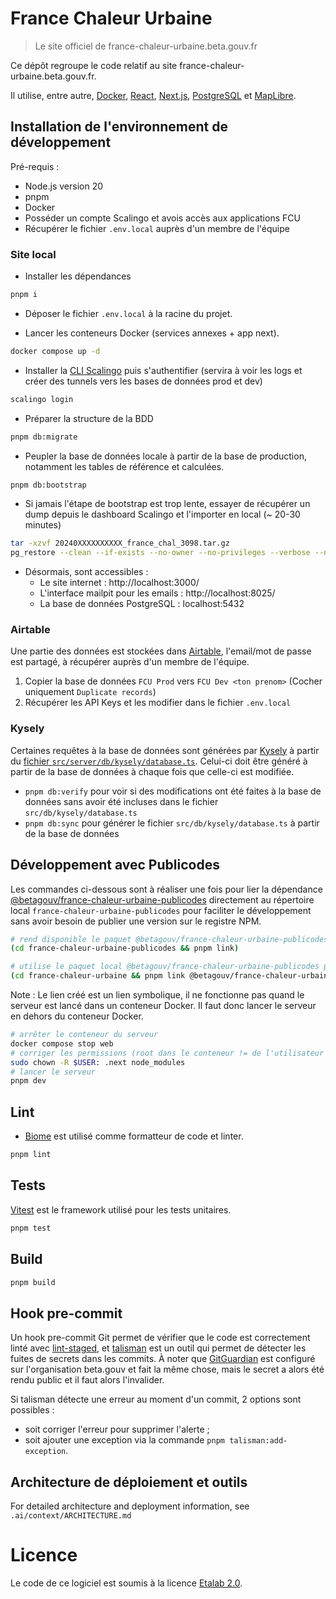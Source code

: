 # France Chaleur Urbaine

> Le site officiel de france-chaleur-urbaine.beta.gouv.fr

Ce dépôt regroupe le code relatif au site france-chaleur-urbaine.beta.gouv.fr.

Il utilise, entre autre, [Docker](https://www.docker.com), [React](https://reactjs.org), [Next.js](https://nextjs.org), [PostgreSQL](https://www.postgresql.org/) et [MapLibre](https://maplibre.org).

## Installation de l'environnement de développement

Pré-requis :
- Node.js version 20
- pnpm
- Docker
- Posséder un compte Scalingo et avois accès aux applications FCU
- Récupérer le fichier `.env.local` auprès d'un membre de l'équipe

### Site local

- Installer les dépendances
```sh
pnpm i
```

- Déposer le fichier `.env.local` à la racine du projet.

- Lancer les conteneurs Docker (services annexes + app next).
```sh
docker compose up -d
```

- Installer la [CLI Scalingo](https://doc.scalingo.com/platform/cli/start) puis s'authentifier (servira à voir les logs et créer des tunnels vers les bases de données prod et dev)
```sh
scalingo login
```

- Préparer la structure de la BDD
```sh
pnpm db:migrate
```

- Peupler la base de données locale à partir de la base de production, notamment les tables de référence et calculées.
```sh
pnpm db:bootstrap
```

- Si jamais l'étape de bootstrap est trop lente, essayer de récupérer un dump depuis le dashboard Scalingo et l'importer en local (~ 20-30 minutes)
```sh
tar -xzvf 20240XXXXXXXXXX_france_chal_3098.tar.gz
pg_restore --clean --if-exists --no-owner --no-privileges --verbose --no-comments --dbname postgres://postgres:postgres_fcu@localhost:5432/postgres 20240XXXXXXXXXX_france_chal_3098.pgsql
```

- Désormais, sont accessibles :
  - Le site internet : http://localhost:3000/
  - L'interface mailpit pour les emails : http://localhost:8025/
  - La base de données PostgreSQL : localhost:5432

### Airtable

Une partie des données est stockées dans [Airtable](https://airtable.com/), l'email/mot de passe est partagé, à récupérer auprès d'un membre de l'équipe.

1. Copier la base de données `FCU Prod` vers `FCU Dev <ton prenom>` (Cocher uniquement `Duplicate records`)
2. Récupérer les API Keys et les modifier dans le fichier `.env.local`

### Kysely

Certaines requêtes à la base de données sont générées par [Kysely](https://github.com/koskimas/kysely) à partir du [fichier `src/server/db/kysely/database.ts`](src/server/db/kysely/database.ts).
Celui-ci doit être généré à partir de la base de données à chaque fois que celle-ci est modifiée.

- `pnpm db:verify` pour voir si des modifications ont été faites à la base de données sans avoir été incluses dans le fichier `src/db/kysely/database.ts`
- `pnpm db:sync` pour générer le fichier `src/db/kysely/database.ts` à partir de la base de données

## Développement avec Publicodes

Les commandes ci-dessous sont à réaliser une fois pour lier la dépendance [@betagouv/france-chaleur-urbaine-publicodes](https://github.com/betagouv/france-chaleur-urbaine-publicodes) directement au répertoire local `france-chaleur-urbaine-publicodes` pour faciliter le développement sans avoir besoin de publier une version sur le registre NPM.

```sh
# rend disponible le paquet @betagouv/france-chaleur-urbaine-publicodes globalement en local
(cd france-chaleur-urbaine-publicodes && pnpm link)

# utilise le paquet local @betagouv/france-chaleur-urbaine-publicodes plutôt que celui du registre
(cd france-chaleur-urbaine && pnpm link @betagouv/france-chaleur-urbaine-publicodes)
```

Note : Le lien créé est un lien symbolique, il ne fonctionne pas quand le serveur est lancé dans un conteneur Docker.
Il faut donc lancer le serveur en dehors du conteneur Docker.

```sh
# arrêter le conteneur du serveur
docker compose stop web
# corriger les permissions (root dans le conteneur != de l'utilisateur local)
sudo chown -R $USER: .next node_modules
# lancer le serveur
pnpm dev
```


## Lint

- [Biome](https://biomejs.dev/fr/) est utilisé comme formatteur de code et linter.

```sh
pnpm lint
```


## Tests

[Vitest](https://vitest.dev/) est le framework utilisé pour les tests unitaires.

```sh
pnpm test
```


## Build

```sh
pnpm build
```


## Hook pre-commit

Un hook pre-commit Git permet de vérifier que le code est correctement linté avec [lint-staged](https://github.com/lint-staged/lint-staged), et [talisman](https://github.com/thoughtworks/talisman/) est un outil qui permet de détecter les fuites de secrets dans les commits.
À noter que [GitGuardian](https://www.gitguardian.com/) est configuré sur l'organisation beta.gouv et fait la même chose, mais le secret a alors été rendu public et il faut alors l'invalider.


Si talisman détecte une erreur au moment d'un commit, 2 options sont possibles :
- soit corriger l'erreur pour supprimer l'alerte ;
- soit ajouter une exception via la commande `pnpm talisman:add-exception`.


## Architecture de déploiement et outils

<!-- This section has been moved to .ai/context/ARCHITECTURE.md -->

For detailed architecture and deployment information, see `.ai/context/ARCHITECTURE.md`


# Licence

Le code de ce logiciel est soumis à la licence [Etalab 2.0](https://www.etalab.gouv.fr/licence-ouverte-open-licence/).

